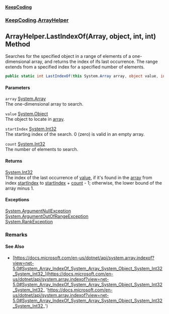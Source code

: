 #### [KeepCoding](index.md 'index')
### [KeepCoding](KeepCoding.md 'KeepCoding').[ArrayHelper](ArrayHelper.md 'KeepCoding.ArrayHelper')
## ArrayHelper.LastIndexOf(Array, object, int, int) Method
Searches for the specified object in a range of elements of a one-dimensional array, and returns the index of ifs last occurrence. The range extends from a specified index for a specified number of elements.  
```csharp
public static int LastIndexOf(this System.Array array, object value, int startIndex, int count);
```
#### Parameters
<a name='KeepCoding_ArrayHelper_LastIndexOf(System_Array_object_int_int)_array'></a>
`array` [System.Array](https://docs.microsoft.com/en-us/dotnet/api/System.Array 'System.Array')  
The one-dimensional array to search.
  
<a name='KeepCoding_ArrayHelper_LastIndexOf(System_Array_object_int_int)_value'></a>
`value` [System.Object](https://docs.microsoft.com/en-us/dotnet/api/System.Object 'System.Object')  
The object to locate in [array](ArrayHelper_LastIndexOf_sjOT0MzIQz_xMjUjq_QtEQ.md#KeepCoding_ArrayHelper_LastIndexOf(System_Array_object_int_int)_array 'KeepCoding.ArrayHelper.LastIndexOf(System.Array, object, int, int).array').
  
<a name='KeepCoding_ArrayHelper_LastIndexOf(System_Array_object_int_int)_startIndex'></a>
`startIndex` [System.Int32](https://docs.microsoft.com/en-us/dotnet/api/System.Int32 'System.Int32')  
The starting index of the search. 0 (zero) is valid in an empty array.
  
<a name='KeepCoding_ArrayHelper_LastIndexOf(System_Array_object_int_int)_count'></a>
`count` [System.Int32](https://docs.microsoft.com/en-us/dotnet/api/System.Int32 'System.Int32')  
The number of elements to search.
  
#### Returns
[System.Int32](https://docs.microsoft.com/en-us/dotnet/api/System.Int32 'System.Int32')  
The index of the last occurrence of [value](ArrayHelper_LastIndexOf_sjOT0MzIQz_xMjUjq_QtEQ.md#KeepCoding_ArrayHelper_LastIndexOf(System_Array_object_int_int)_value 'KeepCoding.ArrayHelper.LastIndexOf(System.Array, object, int, int).value'), if it's found in the [array](ArrayHelper_LastIndexOf_sjOT0MzIQz_xMjUjq_QtEQ.md#KeepCoding_ArrayHelper_LastIndexOf(System_Array_object_int_int)_array 'KeepCoding.ArrayHelper.LastIndexOf(System.Array, object, int, int).array') from index [startIndex](ArrayHelper_LastIndexOf_sjOT0MzIQz_xMjUjq_QtEQ.md#KeepCoding_ArrayHelper_LastIndexOf(System_Array_object_int_int)_startIndex 'KeepCoding.ArrayHelper.LastIndexOf(System.Array, object, int, int).startIndex') to [startIndex](ArrayHelper_LastIndexOf_sjOT0MzIQz_xMjUjq_QtEQ.md#KeepCoding_ArrayHelper_LastIndexOf(System_Array_object_int_int)_startIndex 'KeepCoding.ArrayHelper.LastIndexOf(System.Array, object, int, int).startIndex') + [count](ArrayHelper_LastIndexOf_sjOT0MzIQz_xMjUjq_QtEQ.md#KeepCoding_ArrayHelper_LastIndexOf(System_Array_object_int_int)_count 'KeepCoding.ArrayHelper.LastIndexOf(System.Array, object, int, int).count') - 1; otherwise, the lower bound of the array minus 1.
#### Exceptions
[System.ArgumentNullException](https://docs.microsoft.com/en-us/dotnet/api/System.ArgumentNullException 'System.ArgumentNullException')  
[System.ArgumentOutOfRangeException](https://docs.microsoft.com/en-us/dotnet/api/System.ArgumentOutOfRangeException 'System.ArgumentOutOfRangeException')  
[System.RankException](https://docs.microsoft.com/en-us/dotnet/api/System.RankException 'System.RankException')  
### Remarks
#### See Also
- [https://docs.microsoft.com/en-us/dotnet/api/system.array.indexof?view=net-5.0#System_Array_IndexOf_System_Array_System_Object_System_Int32_System_Int32_](https://docs.microsoft.com/en-us/dotnet/api/system.array.indexof?view=net-5.0#System_Array_IndexOf_System_Array_System_Object_System_Int32_System_Int32_ 'https://docs.microsoft.com/en-us/dotnet/api/system.array.indexof?view=net-5.0#System_Array_IndexOf_System_Array_System_Object_System_Int32_System_Int32_')
